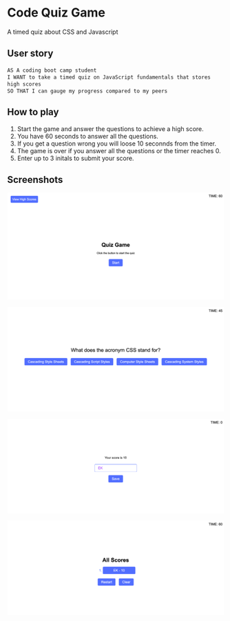 # Code Quiz Game
A timed quiz about CSS and Javascript

## User story
```
AS A coding boot camp student
I WANT to take a timed quiz on JavaScript fundamentals that stores high scores
SO THAT I can gauge my progress compared to my peers
```
## How to play
1) Start the game and answer the questions to achieve a high score.
2) You have 60 seconds to answer all the questions.
3) If you get a question wrong you will loose 10 seconnds from the timer.
4) The game is over if you answer all the questions or the timer reaches 0.
5) Enter up to 3 initals to submit your score.

## Screenshots

![Start Screen](https://raw.githubusercontent.com/emjkenz/Code-Quiz-Game/main/images/start-screen.png)

![Questions](https://raw.githubusercontent.com/emjkenz/Code-Quiz-Game/main/images/questions.png)

![End Screen](https://raw.githubusercontent.com/emjkenz/Code-Quiz-Game/main/images/end-screen.png)

![All the scores](https://raw.githubusercontent.com/emjkenz/Code-Quiz-Game/main/images/all-scores.png)